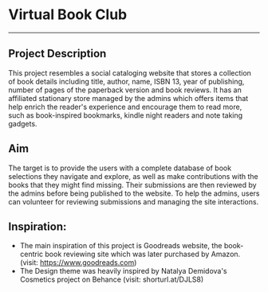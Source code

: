 # Virtual Book Club
***  

## Project Description  
This project resembles a social cataloging website that stores a collection of book 
details including title, author, name, ISBN 13, year of publishing, number of pages of 
the paperback version and book reviews. It has an affiliated stationary store managed 
by the admins which offers items that help enrich the reader's experience and 
encourage them to read more, such as book-inspired bookmarks, kindle night readers 
and note taking gadgets.

## Aim  
The target is to provide the users with a complete database of book selections they 
navigate and explore, as well as make contributions with the books that they might find 
missing. Their submissions are then reviewed by the admins before being published to 
the website. To help the admins, users can volunteer for reviewing submissions and 
managing the site interactions.

## Inspiration:  
- The main inspiration of this project is Goodreads website, the book-centric book 
reviewing site which was later purchased by Amazon. (visit: https://www.goodreads.com)
- The Design theme was heavily inspired by Natalya Demidova's Cosmetics project 
on Behance (visit: shorturl.at/DJLS8)
